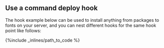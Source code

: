 ## Use a command deploy hook

The hook example below can be used to install anything from packages to fonts on your server, and you can nest different hooks for the same hook point like follows:



{%include _inlines/path_to_code %}






